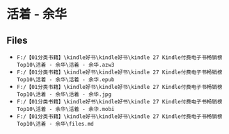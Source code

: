 # 活着 - 余华

## Files

- `F:/【01分类书籍】\kindle好书\kindle好书\kindle 27 Kindle付费电子书畅销榜Top10\活着 - 余华\活着 - 余华.azw3`
- `F:/【01分类书籍】\kindle好书\kindle好书\kindle 27 Kindle付费电子书畅销榜Top10\活着 - 余华\活着 - 余华.epub`
- `F:/【01分类书籍】\kindle好书\kindle好书\kindle 27 Kindle付费电子书畅销榜Top10\活着 - 余华\活着 - 余华.jpg`
- `F:/【01分类书籍】\kindle好书\kindle好书\kindle 27 Kindle付费电子书畅销榜Top10\活着 - 余华\活着 - 余华.mobi`
- `F:/【01分类书籍】\kindle好书\kindle好书\kindle 27 Kindle付费电子书畅销榜Top10\活着 - 余华\files.md`
